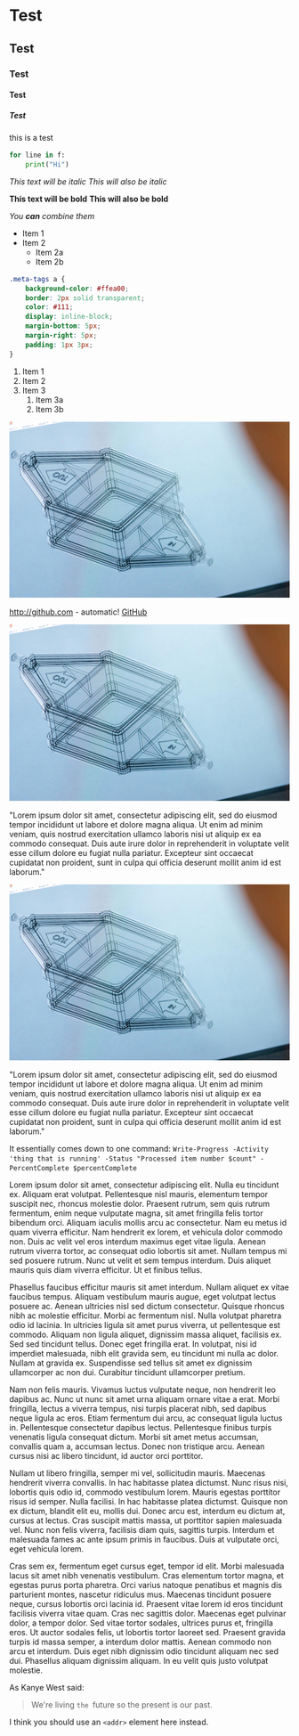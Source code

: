 <!--- META
title=Great example test page
header_image=macos.jpg
publish_date=20201010
description=Example page showing varios graphical and typographical elements.
-->

# Test

## Test

### Test

#### Test

##### Test

this is a test

```python
for line in f:
    print("Hi")
```

*This text will be italic*
_This will also be italic_

**This text will be bold**
__This will also be bold__

_You **can** combine them_

* Item 1
* Item 2
  * Item 2a
  * Item 2b
  
```css
.meta-tags a {
    background-color: #ffea00;
    border: 2px solid transparent;
    color: #111;
    display: inline-block;
    margin-bottom: 5px;
    margin-right: 5px;
    padding: 1px 3px;
}
```

1. Item 1
1. Item 2
1. Item 3
   1. Item 3a
   1. Item 3b
   
<!--- breakout -->
<img alt="cool" src="images/diag.jpg" class="fullwidth">
<!--- breakin -->


http://github.com - automatic!
[GitHub](http://github.com)

<img alt="cool" src="images/diag.jpg" class="halfwidth">

"Lorem ipsum dolor sit amet, consectetur adipiscing elit, sed do eiusmod tempor incididunt ut labore et dolore magna aliqua. Ut enim ad minim veniam, quis nostrud exercitation ullamco laboris nisi ut aliquip ex ea commodo consequat. Duis aute irure dolor in reprehenderit in voluptate velit esse cillum dolore eu fugiat nulla pariatur. Excepteur sint occaecat cupidatat non proident, sunt in culpa qui officia deserunt mollit anim id est laborum."

<img alt="cool" src="images/diag.jpg" class="left">

"Lorem ipsum dolor sit amet, consectetur adipiscing elit, sed do eiusmod tempor incididunt ut labore et dolore magna aliqua. Ut enim ad minim veniam, quis nostrud exercitation ullamco laboris nisi ut aliquip ex ea commodo consequat. Duis aute irure dolor in reprehenderit in voluptate velit esse cillum dolore eu fugiat nulla pariatur. Excepteur sint occaecat cupidatat non proident, sunt in culpa qui officia deserunt mollit anim id est laborum."

It essentially comes down to one command: `Write-Progress -Activity 'thing that is running' -Status "Processed item number $count" -PercentComplete $percentComplete`

Lorem ipsum dolor sit amet, consectetur adipiscing elit. Nulla eu tincidunt ex. Aliquam erat volutpat. Pellentesque nisl mauris, elementum tempor suscipit nec, rhoncus molestie dolor. Praesent rutrum, sem quis rutrum fermentum, enim neque vulputate magna, sit amet fringilla felis tortor bibendum orci. Aliquam iaculis mollis arcu ac consectetur. Nam eu metus id quam viverra efficitur. Nam hendrerit ex lorem, et vehicula dolor commodo non. Duis ac velit vel eros interdum maximus eget vitae ligula. Aenean rutrum viverra tortor, ac consequat odio lobortis sit amet. Nullam tempus mi sed posuere rutrum. Nunc ut velit et sem tempus interdum. Duis aliquet mauris quis diam viverra efficitur. Ut et finibus tellus.

Phasellus faucibus efficitur mauris sit amet interdum. Nullam aliquet ex vitae faucibus tempus. Aliquam vestibulum mauris augue, eget volutpat lectus posuere ac. Aenean ultricies nisl sed dictum consectetur. Quisque rhoncus nibh ac molestie efficitur. Morbi ac fermentum nisl. Nulla volutpat pharetra odio id lacinia. In ultricies ligula sit amet purus viverra, ut pellentesque est commodo. Aliquam non ligula aliquet, dignissim massa aliquet, facilisis ex. Sed sed tincidunt tellus. Donec eget fringilla erat. In volutpat, nisi id imperdiet malesuada, nibh elit gravida sem, eu tincidunt mi nulla ac dolor. Nullam at gravida ex. Suspendisse sed tellus sit amet ex dignissim ullamcorper ac non dui. Curabitur tincidunt ullamcorper pretium.

Nam non felis mauris. Vivamus luctus vulputate neque, non hendrerit leo dapibus ac. Nunc ut nunc sit amet urna aliquam ornare vitae a erat. Morbi fringilla, lectus a viverra tempus, nisi turpis placerat nibh, sed dapibus neque ligula ac eros. Etiam fermentum dui arcu, ac consequat ligula luctus in. Pellentesque consectetur dapibus lectus. Pellentesque finibus turpis venenatis ligula consequat dictum. Morbi sit amet metus accumsan, convallis quam a, accumsan lectus. Donec non tristique arcu. Aenean cursus nisi ac libero tincidunt, id auctor orci porttitor.

Nullam ut libero fringilla, semper mi vel, sollicitudin mauris. Maecenas hendrerit viverra convallis. In hac habitasse platea dictumst. Nunc risus nisi, lobortis quis odio id, commodo vestibulum lorem. Mauris egestas porttitor risus id semper. Nulla facilisi. In hac habitasse platea dictumst. Quisque non ex dictum, blandit elit eu, mollis dui. Donec arcu est, interdum eu dictum at, cursus at lectus. Cras suscipit mattis massa, ut porttitor sapien malesuada vel. Nunc non felis viverra, facilisis diam quis, sagittis turpis. Interdum et malesuada fames ac ante ipsum primis in faucibus. Duis at vulputate orci, eget vehicula lorem.

Cras sem ex, fermentum eget cursus eget, tempor id elit. Morbi malesuada lacus sit amet nibh venenatis vestibulum. Cras elementum tortor magna, et egestas purus porta pharetra. Orci varius natoque penatibus et magnis dis parturient montes, nascetur ridiculus mus. Maecenas tincidunt posuere neque, cursus lobortis orci lacinia id. Praesent vitae lorem id eros tincidunt facilisis viverra vitae quam. Cras nec sagittis dolor. Maecenas eget pulvinar dolor, a tempor dolor. Sed vitae tortor sodales, ultrices purus et, fringilla eros. Ut auctor sodales felis, ut lobortis tortor laoreet sed. Praesent gravida turpis id massa semper, a interdum dolor mattis. Aenean commodo non arcu et interdum. Duis eget nibh dignissim odio tincidunt aliquam nec sed dui. Phasellus aliquam dignissim aliquam. In eu velit quis justo volutpat molestie.

As Kanye West said:

> We're living `the `future so
> the present is our past.

I think you should use an
`<addr>` element here instead.
